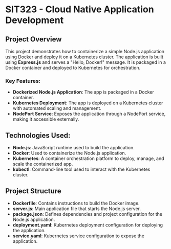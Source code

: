 # SIT323 - Cloud Native Application Development

## Project Overview
This project demonstrates how to containerize a simple Node.js application using Docker and deploy it on a Kubernetes cluster. The application is built using **Express.js** and serves a "Hello, Docker!" message. It is packaged in a Docker container and deployed to Kubernetes for orchestration.

### Key Features:
- **Dockerized Node.js Application**: The app is packaged in a Docker container.
- **Kubernetes Deployment**: The app is deployed on a Kubernetes cluster with automated scaling and management.
- **NodePort Service**: Exposes the application through a NodePort service, making it accessible externally.
  
## Technologies Used:
- **Node.js**: JavaScript runtime used to build the application.
- **Docker**: Used to containerize the Node.js application.
- **Kubernetes**: A container orchestration platform to deploy, manage, and scale the containerized app.
- **kubectl**: Command-line tool used to interact with the Kubernetes cluster.

## Project Structure
- **Dockerfile**: Contains instructions to build the Docker image.
- **server.js**: Main application file that starts the Node.js server.
- **package.json**: Defines dependencies and project configuration for the Node.js application.
- **deployment.yaml**: Kubernetes deployment configuration for deploying the application.
- **service.yaml**: Kubernetes service configuration to expose the application.


